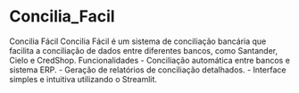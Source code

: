 # Concilia_Facil
Concilia Fácil   Concilia Fácil é um sistema de conciliação bancária que facilita a conciliação de dados entre diferentes bancos, como Santander, Cielo e CredShop.    Funcionalidades - Conciliação automática entre bancos e sistema ERP. - Geração de relatórios de conciliação detalhados. - Interface simples e intuitiva utilizando o Streamlit.
